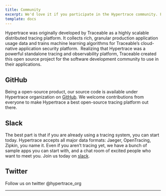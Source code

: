 ```yaml
---
title: Community
excerpt: We'd love it if you participate in the Hypertrace community. Find out how to get connected.
template: docs
---
```

Hypertrace was originally developed by Traceable as a highly scalable distributed tracing platform. It collects rich, granular production application usage data and trains machine learning algorithms for Traceable’s cloud-native application security platform. 
‍
Realizing that Hypertrace was a powerful standalone tracing and observability platform, Traceable created this open source project for the software development community to use in their applications.

## GitHub

Being a open-source product, our source code is available under Hypertrace organization on [GitHub](https://github.com/hypertrace). We welcome contributions from everyone to make Hypertrace a best open-source tracing platform out there. 


## Slack
The best part is that if you are already using a tracing system, you can start today. Hypertrace accepts all major data formats: Jaeger, OpenTracing, Zipkin, you name it. Even if you aren’t tracing yet, we have a bunch of sample apps you can start with, and a chat room of excited people who want to meet you. Join us today on [slack](https://www.hypertrace.org/get-started).


## Twitter

Follow us on twitter @hypertrace_org

***


